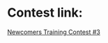 
<h1>Contest link:</h1>
<a href="https://codeforces.com/group/TyLNzrd4HT/contest/261255">Newcomers Training Contest #3</a>
